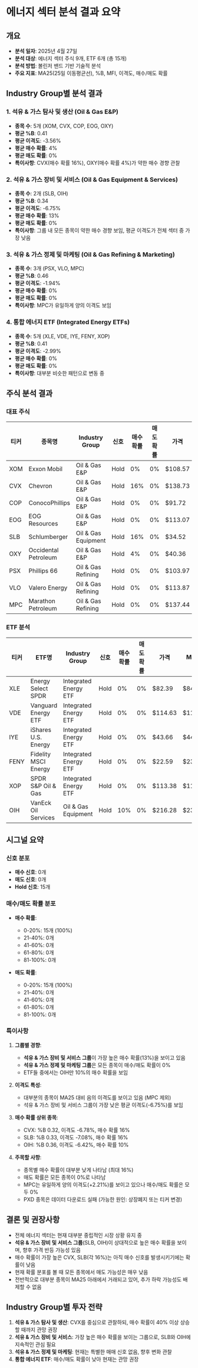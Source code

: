 # 에너지 섹터 분석 결과 요약

## 개요
- **분석 일자**: 2025년 4월 27일
- **분석 대상**: 에너지 섹터 주식 9개, ETF 6개 (총 15개)
- **분석 방법**: 볼린저 밴드 기반 기술적 분석
- **주요 지표**: MA25(25일 이동평균선), %B, MFI, 이격도, 매수/매도 확률

## Industry Group별 분석 결과

### 1. 석유 & 가스 탐사 및 생산 (Oil & Gas E&P)
- **종목 수**: 5개 (XOM, CVX, COP, EOG, OXY)
- **평균 %B**: 0.41
- **평균 이격도**: -3.56%
- **평균 매수 확률**: 4%
- **평균 매도 확률**: 0%
- **특이사항**: CVX(매수 확률 16%), OXY(매수 확률 4%)가 약한 매수 경향 관찰

### 2. 석유 & 가스 장비 및 서비스 (Oil & Gas Equipment & Services)
- **종목 수**: 2개 (SLB, OIH)
- **평균 %B**: 0.34
- **평균 이격도**: -6.75%
- **평균 매수 확률**: 13%
- **평균 매도 확률**: 0%
- **특이사항**: 그룹 내 모든 종목이 약한 매수 경향 보임, 평균 이격도가 전체 섹터 중 가장 낮음

### 3. 석유 & 가스 정제 및 마케팅 (Oil & Gas Refining & Marketing)
- **종목 수**: 3개 (PSX, VLO, MPC)
- **평균 %B**: 0.46
- **평균 이격도**: -1.94%
- **평균 매수 확률**: 0%
- **평균 매도 확률**: 0%
- **특이사항**: MPC가 유일하게 양의 이격도 보임

### 4. 통합 에너지 ETF (Integrated Energy ETFs)
- **종목 수**: 5개 (XLE, VDE, IYE, FENY, XOP)
- **평균 %B**: 0.41
- **평균 이격도**: -2.99%
- **평균 매수 확률**: 0%
- **평균 매도 확률**: 0%
- **특이사항**: 대부분 비슷한 패턴으로 변동 중

## 주식 분석 결과

### 대표 주식
| 티커 | 종목명 | Industry Group | 신호 | 매수 확률 | 매도 확률 | 가격 | MA25 | %B | MFI | 이격도 | 밴드폭 |
|------|-------|----------------|------|----------|----------|------|------|-----|-----|--------|--------|
| XOM | Exxon Mobil | Oil & Gas E&P | Hold | 0% | 0% | $108.57 | $109.74 | 0.46 | 54.55 | -1.07% | 24.01% |
| CVX | Chevron | Oil & Gas E&P | Hold | 16% | 0% | $138.73 | $148.82 | 0.32 | 36.27 | -6.78% | 38.40% |
| COP | ConocoPhillips | Oil & Gas E&P | Hold | 0% | 0% | $91.72 | $93.64 | 0.44 | 59.02 | -2.05% | 34.47% |
| EOG | EOG Resources | Oil & Gas E&P | Hold | 0% | 0% | $113.07 | $115.82 | 0.42 | 55.57 | -2.37% | 30.82% |
| SLB | Schlumberger | Oil & Gas Equipment | Hold | 16% | 0% | $34.52 | $37.15 | 0.33 | 52.33 | -7.08% | 41.94% |
| OXY | Occidental Petroleum | Oil & Gas E&P | Hold | 4% | 0% | $40.36 | $42.72 | 0.38 | 54.77 | -5.52% | 47.14% |
| PSX | Phillips 66 | Oil & Gas Refining | Hold | 0% | 0% | $103.97 | $108.58 | 0.41 | 51.14 | -4.24% | 46.98% |
| VLO | Valero Energy | Oil & Gas Refining | Hold | 0% | 0% | $113.87 | $118.35 | 0.40 | 56.36 | -3.78% | 38.31% |
| MPC | Marathon Petroleum | Oil & Gas Refining | Hold | 0% | 0% | $137.44 | $134.47 | 0.57 | 64.43 | +2.21% | 33.36% |

### ETF 분석
| 티커 | ETF명 | Industry Group | 신호 | 매수 확률 | 매도 확률 | 가격 | MA25 | %B | MFI | 이격도 | 밴드폭 |
|------|-------|---------------|------|----------|----------|------|------|-----|-----|--------|--------|
| XLE | Energy Select SPDR | Integrated Energy ETF | Hold | 0% | 0% | $82.39 | $84.93 | 0.40 | 53.85 | -2.99% | 31.25% |
| VDE | Vanguard Energy ETF | Integrated Energy ETF | Hold | 0% | 0% | $114.63 | $117.94 | 0.41 | 50.95 | -2.80% | 31.23% |
| IYE | iShares U.S. Energy | Integrated Energy ETF | Hold | 0% | 0% | $43.66 | $44.88 | 0.41 | 64.91 | -2.73% | 30.52% |
| FENY | Fidelity MSCI Energy | Integrated Energy ETF | Hold | 0% | 0% | $22.59 | $23.24 | 0.41 | 58.20 | -2.78% | 31.26% |
| XOP | SPDR S&P Oil & Gas | Integrated Energy ETF | Hold | 0% | 0% | $113.38 | $117.68 | 0.41 | 58.92 | -3.65% | 39.37% |
| OIH | VanEck Oil Services | Oil & Gas Equipment | Hold | 10% | 0% | $216.28 | $231.13 | 0.36 | 52.21 | -6.42% | 45.30% |

## 시그널 요약

### 신호 분포
- **매수 신호**: 0개
- **매도 신호**: 0개
- **Hold 신호**: 15개

### 매수/매도 확률 분포
- **매수 확률**:
  - 0-20%: 15개 (100%)
  - 21-40%: 0개
  - 41-60%: 0개
  - 61-80%: 0개
  - 81-100%: 0개

- **매도 확률**:
  - 0-20%: 15개 (100%)
  - 21-40%: 0개
  - 41-60%: 0개
  - 61-80%: 0개
  - 81-100%: 0개

### 특이사항
1. **그룹별 경향**:
   - **석유 & 가스 장비 및 서비스 그룹**이 가장 높은 매수 확률(13%)을 보이고 있음
   - **석유 & 가스 정제 및 마케팅 그룹**은 모든 종목이 매수/매도 확률이 0%
   - ETF들 중에서는 OIH만 10%의 매수 확률을 보임

2. **이격도 특성**: 
   - 대부분의 종목이 MA25 대비 음의 이격도를 보이고 있음 (MPC 제외)
   - 석유 & 가스 장비 및 서비스 그룹이 가장 낮은 평균 이격도(-6.75%)를 보임

3. **매수 확률 상위 종목**:
   - CVX: %B 0.32, 이격도 -6.78%, 매수 확률 16%
   - SLB: %B 0.33, 이격도 -7.08%, 매수 확률 16%
   - OIH: %B 0.36, 이격도 -6.42%, 매수 확률 10%

4. **주목할 사항**: 
   - 종목별 매수 확률이 대부분 낮게 나타남 (최대 16%)
   - 매도 확률은 모든 종목이 0%로 나타남
   - MPC는 유일하게 양의 이격도(+2.21%)를 보이고 있으나 매수/매도 확률은 모두 0%
   - PXD 종목은 데이터 다운로드 실패 (가능한 원인: 상장폐지 또는 티커 변경)

## 결론 및 권장사항
- 전체 에너지 섹터는 현재 대부분 중립적인 시장 상황 유지 중
- **석유 & 가스 장비 및 서비스 그룹**(SLB, OIH)이 상대적으로 높은 매수 확률을 보이며, 향후 가격 반등 가능성 있음
- 매수 확률이 가장 높은 CVX, SLB(각 16%)는 아직 매수 신호를 발생시키기에는 확률이 낮음
- 현재 확률 분포를 볼 때 모든 종목에서 매도 가능성은 매우 낮음
- 전반적으로 대부분 종목이 MA25 아래에서 거래되고 있어, 추가 하락 가능성도 배제할 수 없음

## Industry Group별 투자 전략
1. **석유 & 가스 탐사 및 생산**: CVX를 중심으로 관찰하되, 매수 확률이 40% 이상 상승할 때까지 관망 권장
2. **석유 & 가스 장비 및 서비스**: 가장 높은 매수 확률을 보이는 그룹으로, SLB와 OIH에 지속적인 관심 필요
3. **석유 & 가스 정제 및 마케팅**: 현재는 특별한 매매 신호 없음, 향후 변화 관찰
4. **통합 에너지 ETF**: 매수/매도 확률이 낮아 현재는 관망 권장 